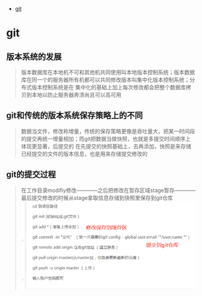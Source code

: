 - [git](#git)

# git
## 版本系统的发展
> 版本数据库在本地机不可和其他机共同使用叫本地版本控制系统；版本数据库在同一个的服务器所有机都可以共同修改版本叫集中化版本控制系统；分布式版本控制系统是在
集中化的基础上加上每次修改都会把整个数据库拷贝到本地以防止服务器奔溃尚且可以高可用

## git和传统的版本系统保存策略上的不同
> 数据当文件，修改称增量，传统的保存策略更像是吞吐量大，把某一时间段的提交再统一增量相加；而git把数据当做快照，也就是多提交时间顺序上体现更显著，后提交的
在先提交的快照基础上，去再添加，快照是来存储已经提交的文件的版本信息，也是用来存储提交修改的

## git的提交过程
> 在工作目录modifiy修改————之后把修改在暂存区域stage暂存————最后提交修改的时候从stage拿取信息存储到快照里保存到git仓库
![git提交](https://github.com/MeXRay/JavaStudy/blob/master/1.png)
